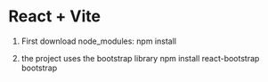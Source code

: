 # React + Vite

1. First download node_modules:
   npm install

3. the project uses the bootstrap library
   npm install react-bootstrap bootstrap
